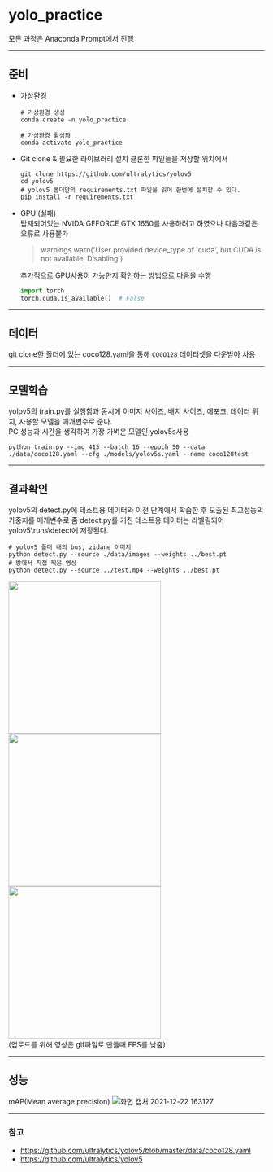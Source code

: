 # yolo_practice
모든 과정은 Anaconda Prompt에서 진행
___
## 준비
- 가상환경
  ```
  # 가상환경 생성
  conda create -n yolo_practice
  ```
  ```
  # 가상환경 활성화
  conda activate yolo_practice
  ```
  
- Git clone & 필요한 라이브러리 설치
  클론한 파일들을 저장할 위치에서
  ```
  git clone https://github.com/ultralytics/yolov5
  cd yolov5
  # yolov5 폴더안의 requirements.txt 파일을 읽어 한번에 설치할 수 있다.
  pip install -r requirements.txt 
  ```
- GPU (실패)  
  탑재되어있는 NVIDA GEFORCE GTX 1650를 사용하려고 하였으나 다음과같은 오류로 사용불가  
  > warnings.warn('User provided device_type of \'cuda\', but CUDA is not available. Disabling')
    
  추가적으로 GPU사용이 가능한지 확인하는 방법으로 다음을 수행  
  ```python
  import torch
  torch.cuda.is_available()  # False
  ```
___

## 데이터
git clone한 폴더에 있는 coco128.yaml을 통해 `COCO128` 데이터셋을 다운받아 사용
___
## 모델학습
yolov5의 train.py를 실행함과 동시에 이미지 사이즈, 배치 사이즈, 에포크, 데이터 위치, 사용할 모델을 매개변수로 준다.  
PC 성능과 시간을 생각하여 가장 가벼운 모델인 yolov5s사용
```
python train.py --img 415 --batch 16 --epoch 50 --data ./data/coco128.yaml --cfg ./models/yolov5s.yaml --name coco128test
```
___
## 결과확인
yolov5의 detect.py에 테스트용 데이터와 이전 단계에서 학습한 후 도출된 최고성능의 가중치를 매개변수로 줌
detect.py를 거친 테스트용 데이터는 라벨링되어 yolov5\runs\detect에 저장된다.
```
# yolov5 폴더 내의 bus, zidane 이미지
python detect.py --source ./data/images --weights ../best.pt
# 방에서 직접 찍은 영상
python detect.py --source ../test.mp4 --weights ../best.pt
```

<img src="https://user-images.githubusercontent.com/57162448/147060757-c9d1dff0-f21d-435a-8715-336f3ae9907a.jpg" height = 300> <img src="https://user-images.githubusercontent.com/57162448/147062275-1052bac6-195f-4bad-90ea-8c47df2edb6f.gif" height = 300>
<img src="https://user-images.githubusercontent.com/57162448/147060760-93aa80ec-104e-4d4b-8ec0-7027f14b0986.jpg" height = 300>  
(업로드를 위해 영상은 gif파일로 만들때 FPS를 낮춤)
___
## 성능
mAP(Mean average precision)
![화면 캡처 2021-12-22 163127](https://user-images.githubusercontent.com/57162448/147053408-f12b5de8-9381-4c80-9d8f-c99f1d559934.png)


___
### 참고
- https://github.com/ultralytics/yolov5/blob/master/data/coco128.yaml
- https://github.com/ultralytics/yolov5

